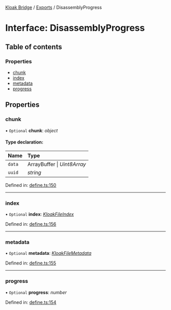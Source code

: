 [Kloak Bridge](../README.md) / [Exports](../modules.md) / DisassemblyProgress

# Interface: DisassemblyProgress

## Table of contents

### Properties

- [chunk](disassemblyprogress.md#chunk)
- [index](disassemblyprogress.md#index)
- [metadata](disassemblyprogress.md#metadata)
- [progress](disassemblyprogress.md#progress)

## Properties

### chunk

• `Optional` **chunk**: *object*

#### Type declaration:

Name | Type |
:------ | :------ |
`data` | ArrayBuffer \| *Uint8Array* |
`uuid` | *string* |

Defined in: [define.ts:150](https://github.com/CoNET-project/kloak-bridge/blob/95909fa/src/define.ts#L150)

___

### index

• `Optional` **index**: [*KloakFileIndex*](kloakfileindex.md)

Defined in: [define.ts:156](https://github.com/CoNET-project/kloak-bridge/blob/95909fa/src/define.ts#L156)

___

### metadata

• `Optional` **metadata**: [*KloakFileMetadata*](kloakfilemetadata.md)

Defined in: [define.ts:155](https://github.com/CoNET-project/kloak-bridge/blob/95909fa/src/define.ts#L155)

___

### progress

• `Optional` **progress**: *number*

Defined in: [define.ts:154](https://github.com/CoNET-project/kloak-bridge/blob/95909fa/src/define.ts#L154)
